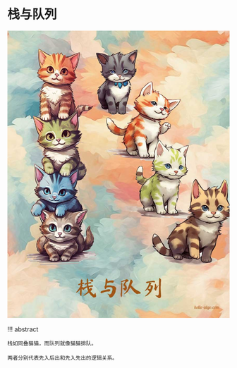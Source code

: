 # 栈与队列

<div class="center-table" markdown>

![栈与队列](../assets/covers/chapter_stack_and_queue.jpg)

</div>

!!! abstract

    栈如同叠猫猫，而队列就像猫猫排队。
    
    两者分别代表先入后出和先入先出的逻辑关系。
